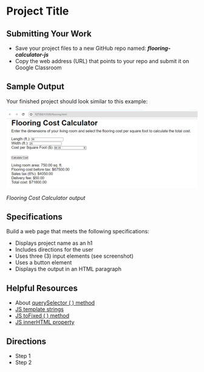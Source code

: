 ﻿# Project Title

## Submitting Your Work
 - Save your project files to a new GitHub repo named: ***flooring-calculator-js***
 - Copy the web address (URL) that points to your repo and submit it on Google Classroom

## Sample Output

Your finished project should look similar to this example:

![Flooring Cost Calculator output](flooring-cost-output.PNG)

*Flooring Cost Calculator output*

## Specifications

Build a web page that meets the following specifications:

 - Displays project name as an h1
 - Includes directions for the user
 - Uses three (3) input elements (see screenshot)
 - Uses a button element
 - Displays the output in an HTML paragraph

## Helpful Resources

 - About [querySelector ( ) method](https://www.w3schools.com/jsref/tryit.asp?filename=tryjsref_document_queryselector_class)
 - [JS template strings](https://www.w3schools.com/js/js_string_templates.asp)
 - [JS toFixed ( ) method](https://www.w3schools.com/jsref/jsref_tofixed.asp)
 - [JS innerHTML property](https://www.w3schools.com/jsref/prop_html_innerhtml.asp)
 
## Directions

 - Step 1
 - Step 2


